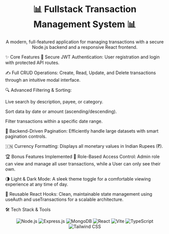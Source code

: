 <div align="center">
<h1>📊 Fullstack Transaction Management System 📊</h1>
<p>A modern, full-featured application for managing transactions with a secure Node.js backend and a responsive React frontend.</p>
</div>

✨ Core Features
🔐 Secure JWT Authentication: User registration and login with protected API routes.

✍️ Full CRUD Operations: Create, Read, Update, and Delete transactions through an intuitive modal interface.

🔍 Advanced Filtering & Sorting:

Live search by description, payee, or category.

Sort data by date or amount (ascending/descending).

Filter transactions within a specific date range.

📄 Backend-Driven Pagination: Efficiently handle large datasets with smart pagination controls.

🇮🇳 Currency Formatting: Displays all monetary values in Indian Rupees (₹).

🏆 Bonus Features Implemented
👑 Role-Based Access Control: Admin role can view and manage all user transactions, while a User can only see their own.

🌗 Light & Dark Mode: A sleek theme toggle for a comfortable viewing experience at any time of day.

🎣 Reusable React Hooks: Clean, maintainable state management using useAuth and useTransactions for a scalable architecture.

🛠️ Tech Stack & Tools
<p align="center">
<img src="https://www.google.com/search?q=https://img.shields.io/badge/Node.js-339933%3Fstyle%3Dfor-the-badge%26logo%3Dnodedotjs%26logoColor%3Dwhite" alt="Node.js"/>
<img src="https://www.google.com/search?q=https://img.shields.io/badge/Express.js-000000%3Fstyle%3Dfor-the-badge%26logo%3Dexpress%26logoColor%3Dwhite" alt="Express.js"/>
<img src="https://www.google.com/search?q=https://img.shields.io/badge/MongoDB-47A248%3Fstyle%3Dfor-the-badge%26logo%3Dmongodb%26logoColor%3Dwhite" alt="MongoDB"/>
<img src="https://www.google.com/search?q=https://img.shields.io/badge/React-20232A%3Fstyle%3Dfor-the-badge%26logo%3Dreact%26logoColor%3D61DAFB" alt="React"/>
<img src="https://www.google.com/search?q=https://img.shields.io/badge/Vite-646CFF%3Fstyle%3Dfor-the-badge%26logo%3Dvite%26logoColor%3Dwhite" alt="Vite"/>
<img src="https://www.google.com/search?q=https://img.shields.io/badge/TypeScript-007ACC%3Fstyle%3Dfor-the-badge%26logo%3Dtypescript%26logoColor%3Dwhite" alt="TypeScript"/>
<img src="https://www.google.com/search?q=https://img.shields.io/badge/Tailwind_CSS-38B2AC%3Fstyle%3Dfor-the-badge%26logo%3Dtailwind-css%26logoColor%3Dwhite" alt="Tailwind CSS"/>
</p>

